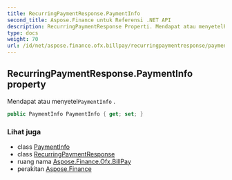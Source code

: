 ```yaml
---
title: RecurringPaymentResponse.PaymentInfo
second_title: Aspose.Finance untuk Referensi .NET API
description: RecurringPaymentResponse Properti. Mendapat atau menyetelPaymentInfo .
type: docs
weight: 70
url: /id/net/aspose.finance.ofx.billpay/recurringpaymentresponse/paymentinfo/
---
```

## RecurringPaymentResponse.PaymentInfo property

Mendapat atau menyetel`PaymentInfo` .

```csharp
public PaymentInfo PaymentInfo { get; set; }
```

### Lihat juga

* class [PaymentInfo](../../paymentinfo/)
* class [RecurringPaymentResponse](../)
* ruang nama [Aspose.Finance.Ofx.BillPay](../../recurringpaymentresponse/)
* perakitan [Aspose.Finance](../../../)


